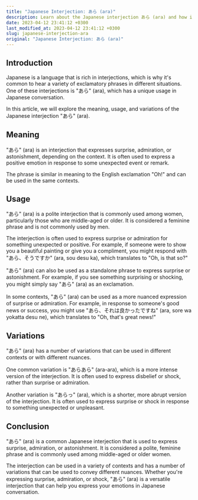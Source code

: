 ```yaml
---
title: "Japanese Interjection: あら (ara)"
description: Learn about the Japanese interjection あら (ara) and how it's used in conversation.
date: 2023-04-12 23:41:12 +0300
last_modified_at: 2023-04-12 23:41:12 +0300
slug: japanese-interjection-ara
original: "Japanese Interjection: あら (ara)"
---
```

## Introduction

Japanese is a language that is rich in interjections, which is why it's common to hear a variety of exclamatory phrases in different situations. One of these interjections is "あら" (ara), which has a unique usage in Japanese conversation.

In this article, we will explore the meaning, usage, and variations of the Japanese interjection "あら" (ara).

## Meaning

"あら" (ara) is an interjection that expresses surprise, admiration, or astonishment, depending on the context. It is often used to express a positive emotion in response to some unexpected event or remark.

The phrase is similar in meaning to the English exclamation "Oh!" and can be used in the same contexts.

## Usage

"あら" (ara) is a polite interjection that is commonly used among women, particularly those who are middle-aged or older. It is considered a feminine phrase and is not commonly used by men.

The interjection is often used to express surprise or admiration for something unexpected or positive. For example, if someone were to show you a beautiful painting or give you a compliment, you might respond with "あら、そうですか" (ara, sou desu ka), which translates to "Oh, is that so?"

"あら" (ara) can also be used as a standalone phrase to express surprise or astonishment. For example, if you see something surprising or shocking, you might simply say "あら" (ara) as an exclamation.

In some contexts, "あら" (ara) can be used as a more nuanced expression of surprise or admiration. For example, in response to someone's good news or success, you might use "あら、それは良かったですね" (ara, sore wa yokatta desu ne), which translates to "Oh, that's great news!"

## Variations

"あら" (ara) has a number of variations that can be used in different contexts or with different nuances.

One common variation is "あらあら" (ara-ara), which is a more intense version of the interjection. It is often used to express disbelief or shock, rather than surprise or admiration.

Another variation is "あらっ" (ara), which is a shorter, more abrupt version of the interjection. It is often used to express surprise or shock in response to something unexpected or unpleasant.

## Conclusion

"あら" (ara) is a common Japanese interjection that is used to express surprise, admiration, or astonishment. It is considered a polite, feminine phrase and is commonly used among middle-aged or older women.

The interjection can be used in a variety of contexts and has a number of variations that can be used to convey different nuances. Whether you're expressing surprise, admiration, or shock, "あら" (ara) is a versatile interjection that can help you express your emotions in Japanese conversation.